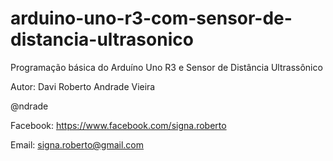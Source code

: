 arduino-uno-r3-com-sensor-de-distancia-ultrasonico
==================================================

Programação básica do Arduíno Uno R3 e Sensor de Distância Ultrassônico

Autor: Davi Roberto Andrade Vieira

@ndrade

Facebook: https://www.facebook.com/signa.roberto

Email: signa.roberto@gmail.com
